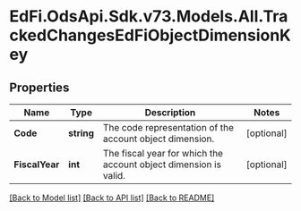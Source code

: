 # EdFi.OdsApi.Sdk.v73.Models.All.TrackedChangesEdFiObjectDimensionKey

## Properties

Name | Type | Description | Notes
------------ | ------------- | ------------- | -------------
**Code** | **string** | The code representation of the account object dimension. | [optional] 
**FiscalYear** | **int** | The fiscal year for which the account object dimension is valid. | [optional] 

[[Back to Model list]](../../README.md#documentation-for-models) [[Back to API list]](../../README.md#documentation-for-api-endpoints) [[Back to README]](../../README.md)

